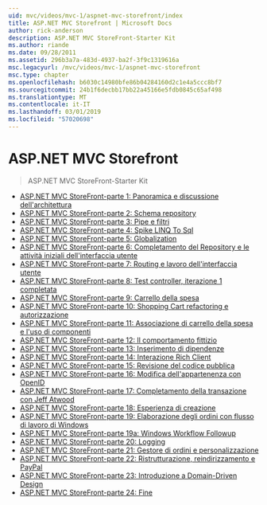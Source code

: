 ```yaml
---
uid: mvc/videos/mvc-1/aspnet-mvc-storefront/index
title: ASP.NET MVC Storefront | Microsoft Docs
author: rick-anderson
description: ASP.NET MVC StoreFront-Starter Kit
ms.author: riande
ms.date: 09/28/2011
ms.assetid: 296b3a7a-483d-4937-ba2f-3f9c1319616a
msc.legacyurl: /mvc/videos/mvc-1/aspnet-mvc-storefront
msc.type: chapter
ms.openlocfilehash: b6030c14980bfe86b04284160d2c1e4a5ccc8bf7
ms.sourcegitcommit: 24b1f6decbb17bb22a45166e5fdb0845c65af498
ms.translationtype: MT
ms.contentlocale: it-IT
ms.lasthandoff: 03/01/2019
ms.locfileid: "57020698"
---
```

<a name="aspnet-mvc-storefront"></a>ASP.NET MVC Storefront
====================
> ASP.NET MVC StoreFront-Starter Kit


- [ASP.NET MVC StoreFront-parte 1: Panoramica e discussione dell'architettura](aspnet-mvc-storefront-part-1-architectural-discussion-and-overview.md)
- [ASP.NET MVC StoreFront-parte 2: Schema repository](aspnet-mvc-storefront-part-2-the-repository-pattern.md)
- [ASP.NET MVC StoreFront-parte 3: Pipe e filtri](aspnet-mvc-storefront-part-3-pipes-and-filters.md)
- [ASP.NET MVC StoreFront-parte 4: Spike LINQ To Sql](aspnet-mvc-storefront-part-4-linq-to-sql-spike.md)
- [ASP.NET MVC StoreFront-parte 5: Globalization](aspnet-mvc-storefront-part-5-globalization.md)
- [ASP.NET MVC StoreFront-parte 6: Completamento del Repository e le attività iniziali dell'interfaccia utente](aspnet-mvc-storefront-part-6-finishing-the-repository-and-initial-ui-work.md)
- [ASP.NET MVC StoreFront-parte 7: Routing e lavoro dell'interfaccia utente](aspnet-mvc-storefront-part-7-routing-and-ui-work.md)
- [ASP.NET MVC StoreFront-parte 8: Test controller, iterazione 1 completata](aspnet-mvc-storefront-part-8-testing-controllers-iteration-1-complete.md)
- [ASP.NET MVC StoreFront-parte 9: Carrello della spesa](aspnet-mvc-storefront-part-9-the-shopping-cart.md)
- [ASP.NET MVC StoreFront-parte 10: Shopping Cart refactoring e autorizzazione](aspnet-mvc-storefront-part-10-shopping-cart-refactor-and-authorization.md)
- [ASP.NET MVC StoreFront-parte 11: Associazione di carrello della spesa e l'uso di componenti](aspnet-mvc-storefront-part-11-hooking-up-the-shopping-cart-and-using-components.md)
- [ASP.NET MVC StoreFront-parte 12: Il comportamento fittizio](aspnet-mvc-storefront-part-12-mocking.md)
- [ASP.NET MVC StoreFront-parte 13: Inserimento di dipendenze](aspnet-mvc-storefront-part-13-dependency-injection.md)
- [ASP.NET MVC StoreFront-parte 14: Interazione Rich Client](aspnet-mvc-storefront-part-14-rich-client-interaction.md)
- [ASP.NET MVC StoreFront-parte 15: Revisione del codice pubblica](aspnet-mvc-storefront-part-15-public-code-review.md)
- [ASP.NET MVC StoreFront-parte 16: Modifica dell'appartenenza con OpenID](aspnet-mvc-storefront-part-16-membership-redo-with-openid.md)
- [ASP.NET MVC StoreFront-parte 17: Completamento della transazione con Jeff Atwood](aspnet-mvc-storefront-part-17-checkout-with-jeff-atwood.md)
- [ASP.NET MVC StoreFront-parte 18: Esperienza di creazione](aspnet-mvc-storefront-part-18-creating-an-experience.md)
- [ASP.NET MVC StoreFront-parte 19: Elaborazione degli ordini con flusso di lavoro di Windows](aspnet-mvc-storefront-part-19-processing-orders-with-windows-workflow.md)
- [ASP.NET MVC StoreFront-parte 19a: Windows Workflow Followup](aspnet-mvc-storefront-part-19a-windows-workflow-followup.md)
- [ASP.NET MVC StoreFront-parte 20: Logging](aspnet-mvc-storefront-part-20-logging.md)
- [ASP.NET MVC StoreFront-parte 21: Gestore di ordini e personalizzazione](aspnet-mvc-storefront-part-21-order-manager-and-personalization.md)
- [ASP.NET MVC StoreFront-parte 22: Ristrutturazione, reindirizzamento e PayPal](aspnet-mvc-storefront-part-22-restructuring-rerouting-and-paypal.md)
- [ASP.NET MVC StoreFront-parte 23: Introduzione a Domain-Driven Design](aspnet-mvc-storefront-part-23-getting-started-with-domain-driven-design.md)
- [ASP.NET MVC StoreFront-parte 24: Fine](aspnet-mvc-storefront-part-24-finis.md)
